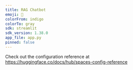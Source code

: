 ```yaml
---
title: RAG Chatbot
emoji: 👀
colorFrom: indigo
colorTo: gray
sdk: streamlit
sdk_version: 1.38.0
app_file: app.py
pinned: false
---
```


Check out the configuration reference at https://huggingface.co/docs/hub/spaces-config-reference
